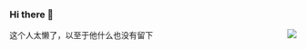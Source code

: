 ### Hi there 👋

<!--
**TotoroKingdom/totorokingdom** is a ✨ _special_ ✨ repository because its `README.md` (this file) appears on your GitHub profile.

Here are some ideas to get you started:

- 🔭 I’m currently working on ...
- 🌱 I’m currently learning ...
- 👯 I’m looking to collaborate on ...
- 🤔 I’m looking for help with ...
- 💬 Ask me about ...
- 📫 How to reach me: ...
- 😄 Pronouns: ...
- ⚡ Fun fact: ...
-->
这个人太懒了，以至于他什么也没有留下
<img align="right" src="https://github-readme-stats.vercel.app/api/top-langs/?username=TotoroKingdom&layout=compact)" />
